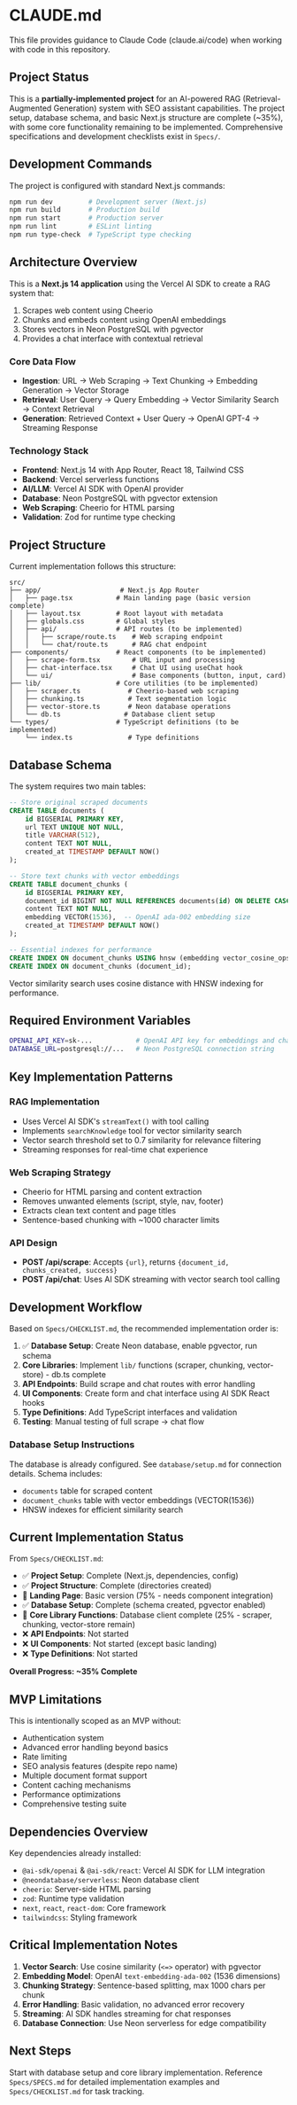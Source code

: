 # CLAUDE.md

This file provides guidance to Claude Code (claude.ai/code) when working with code in this repository.

## Project Status

This is a **partially-implemented project** for an AI-powered RAG (Retrieval-Augmented Generation) system with SEO assistant capabilities. The project setup, database schema, and basic Next.js structure are complete (~35%), with some core functionality remaining to be implemented. Comprehensive specifications and development checklists exist in `Specs/`.

## Development Commands

The project is configured with standard Next.js commands:
```bash
npm run dev         # Development server (Next.js)
npm run build       # Production build
npm run start       # Production server
npm run lint        # ESLint linting
npm run type-check  # TypeScript type checking
```

## Architecture Overview

This is a **Next.js 14 application** using the Vercel AI SDK to create a RAG system that:
1. Scrapes web content using Cheerio
2. Chunks and embeds content using OpenAI embeddings  
3. Stores vectors in Neon PostgreSQL with pgvector
4. Provides a chat interface with contextual retrieval

### Core Data Flow
- **Ingestion**: URL → Web Scraping → Text Chunking → Embedding Generation → Vector Storage
- **Retrieval**: User Query → Query Embedding → Vector Similarity Search → Context Retrieval
- **Generation**: Retrieved Context + User Query → OpenAI GPT-4 → Streaming Response

### Technology Stack
- **Frontend**: Next.js 14 with App Router, React 18, Tailwind CSS
- **Backend**: Vercel serverless functions
- **AI/LLM**: Vercel AI SDK with OpenAI provider
- **Database**: Neon PostgreSQL with pgvector extension
- **Web Scraping**: Cheerio for HTML parsing
- **Validation**: Zod for runtime type checking

## Project Structure

Current implementation follows this structure:
```
src/
├── app/                    # Next.js App Router
│   ├── page.tsx           # Main landing page (basic version complete)
│   ├── layout.tsx         # Root layout with metadata
│   ├── globals.css        # Global styles
│   ├── api/               # API routes (to be implemented)
│   │   ├── scrape/route.ts    # Web scraping endpoint
│   │   └── chat/route.ts      # RAG chat endpoint
├── components/            # React components (to be implemented)
│   ├── scrape-form.tsx        # URL input and processing
│   ├── chat-interface.tsx     # Chat UI using useChat hook
│   └── ui/                    # Base components (button, input, card)
├── lib/                   # Core utilities (to be implemented)
│   ├── scraper.ts            # Cheerio-based web scraping
│   ├── chunking.ts           # Text segmentation logic
│   ├── vector-store.ts       # Neon database operations
│   └── db.ts                # Database client setup
└── types/                 # TypeScript definitions (to be implemented)
    └── index.ts              # Type definitions
```

## Database Schema

The system requires two main tables:
```sql
-- Store original scraped documents
CREATE TABLE documents (
    id BIGSERIAL PRIMARY KEY,
    url TEXT UNIQUE NOT NULL,
    title VARCHAR(512),
    content TEXT NOT NULL,
    created_at TIMESTAMP DEFAULT NOW()
);

-- Store text chunks with vector embeddings
CREATE TABLE document_chunks (
    id BIGSERIAL PRIMARY KEY,
    document_id BIGINT NOT NULL REFERENCES documents(id) ON DELETE CASCADE,
    content TEXT NOT NULL,
    embedding VECTOR(1536),  -- OpenAI ada-002 embedding size
    created_at TIMESTAMP DEFAULT NOW()
);

-- Essential indexes for performance
CREATE INDEX ON document_chunks USING hnsw (embedding vector_cosine_ops);
CREATE INDEX ON document_chunks (document_id);
```

Vector similarity search uses cosine distance with HNSW indexing for performance.

## Required Environment Variables

```bash
OPENAI_API_KEY=sk-...           # OpenAI API key for embeddings and chat
DATABASE_URL=postgresql://...   # Neon PostgreSQL connection string
```

## Key Implementation Patterns

### RAG Implementation
- Uses Vercel AI SDK's `streamText()` with tool calling
- Implements `searchKnowledge` tool for vector similarity search
- Vector search threshold set to 0.7 similarity for relevance filtering
- Streaming responses for real-time chat experience

### Web Scraping Strategy
- Cheerio for HTML parsing and content extraction
- Removes unwanted elements (script, style, nav, footer)
- Extracts clean text content and page titles
- Sentence-based chunking with ~1000 character limits

### API Design
- **POST /api/scrape**: Accepts `{url}`, returns `{document_id, chunks_created, success}`
- **POST /api/chat**: Uses AI SDK streaming with vector search tool calling

## Development Workflow

Based on `Specs/CHECKLIST.md`, the recommended implementation order is:
1. ✅ **Database Setup**: Create Neon database, enable pgvector, run schema
2. **Core Libraries**: Implement `lib/` functions (scraper, chunking, vector-store) - db.ts complete
3. **API Endpoints**: Build scrape and chat routes with error handling  
4. **UI Components**: Create form and chat interface using AI SDK React hooks
5. **Type Definitions**: Add TypeScript interfaces and validation
6. **Testing**: Manual testing of full scrape → chat flow

### Database Setup Instructions
The database is already configured. See `database/setup.md` for connection details. Schema includes:
- `documents` table for scraped content
- `document_chunks` table with vector embeddings (VECTOR(1536))
- HNSW indexes for efficient similarity search

## Current Implementation Status

From `Specs/CHECKLIST.md`:
- ✅ **Project Setup**: Complete (Next.js, dependencies, config)
- ✅ **Project Structure**: Complete (directories created)
- 🔄 **Landing Page**: Basic version (75% - needs component integration)
- ✅ **Database Setup**: Complete (schema created, pgvector enabled)
- 🔄 **Core Library Functions**: Database client complete (25% - scraper, chunking, vector-store remain)
- ❌ **API Endpoints**: Not started
- ❌ **UI Components**: Not started (except basic landing)
- ❌ **Type Definitions**: Not started

**Overall Progress: ~35% Complete**

## MVP Limitations

This is intentionally scoped as an MVP without:
- Authentication system
- Advanced error handling beyond basics
- Rate limiting
- SEO analysis features (despite repo name)
- Multiple document format support
- Content caching mechanisms
- Performance optimizations
- Comprehensive testing suite

## Dependencies Overview

Key dependencies already installed:
- `@ai-sdk/openai` & `@ai-sdk/react`: Vercel AI SDK for LLM integration
- `@neondatabase/serverless`: Neon database client
- `cheerio`: Server-side HTML parsing
- `zod`: Runtime type validation
- `next`, `react`, `react-dom`: Core framework
- `tailwindcss`: Styling framework

## Critical Implementation Notes

1. **Vector Search**: Use cosine similarity (`<=>` operator) with pgvector
2. **Embedding Model**: OpenAI `text-embedding-ada-002` (1536 dimensions)
3. **Chunking Strategy**: Sentence-based splitting, max 1000 chars per chunk
4. **Error Handling**: Basic validation, no advanced error recovery
5. **Streaming**: AI SDK handles streaming for chat responses
6. **Database Connection**: Use Neon serverless for edge compatibility

## Next Steps

Start with database setup and core library implementation. Reference `Specs/SPECS.md` for detailed implementation examples and `Specs/CHECKLIST.md` for task tracking.